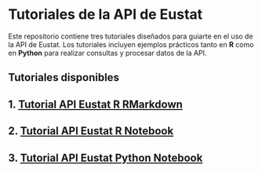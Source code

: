 # Tutoriales de la API de Eustat

Este repositorio contiene tres tutoriales diseñados para guiarte en el uso de la API de Eustat. Los tutoriales incluyen ejemplos prácticos tanto en **R** como en **Python** para realizar consultas y procesar datos de la API.

## Tutoriales disponibles

## 1. [Tutorial API Eustat R RMarkdown](Tutorial_API_Eustat_R.Rmd)



## 2. [Tutorial API Eustat R Notebook](Tutorial_API_Eustat_R.ipynb)



## 3. [Tutorial API Eustat Python Notebook](Tutorial_API_Eustat_Python.ipynb)


